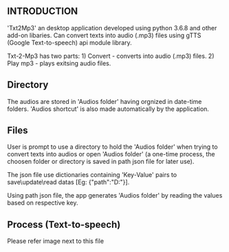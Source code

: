 INTRODUCTION
---------------------

'Txt2Mp3' an desktop application developed using python 3.6.8 and other add-on libaries. 
Can convert texts into audio (.mp3) files using gTTS (Google Text-to-speech) api module library.

Txt-2-Mp3 has two parts:
	1) Convert      -  converts into audio (.mp3) files.
	2) Play mp3    -   plays exitsing audio files.


Directory
-------------

The audios are stored in 'Audios folder' having orgnized in date-time folders.
'Audios shortcut' is also made automatically by the application.


Files
------

User is prompt to use a directory to hold the 'Audios folder' when trying to convert texts into audios or open 'Audios folder'  (a one-time process, the choosen folder or directory is saved in path json file for later use).

The json file use dictionaries containing 'Key-Value' pairs to save\update\read datas [Eg: {"path":"D:\"}].

Using path json file, the app generates 'Audios folder'  by reading the values based on respective key.


Process (Text-to-speech)
------------------------------

Please refer image next to this file
